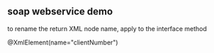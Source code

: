 ## soap webservice demo


to rename the return XML node name, apply to the interface method

@XmlElement(name="clientNumber")